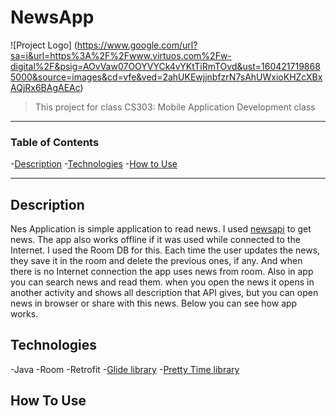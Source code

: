 # NewsApp

![Project Logo] 
(https://www.google.com/url?sa=i&url=https%3A%2F%2Fwww.virtuos.com%2Fw-digital%2F&psig=AOvVaw07OOYVYCk4vYKtTiRmTOvd&ust=1604217198685000&source=images&cd=vfe&ved=2ahUKEwjjnbfzrN7sAhUWxioKHZcXBxAQjRx6BAgAEAc)

> This project for class CS303: Mobile Application Development class 
---
### Table of Contents 
-[Description](#descripion)
-[Technologies](#technologies)
-[How to Use](#how-to-use)

---
## Description
Nes Application is simple application to read news. I used [newsapi](https://newsapi.org/) to get news. 
The app also works offline if it was used while connected to the Internet. I used the Room DB for this. 
Each time the user updates the news, they save it in the room and delete the previous ones, if any. 
And when there is no Internet connection the app uses news from room. 
Also in app you can search news and read them. when you open the news it opens in another activity and shows all description that API gives, but you can open news in browser or  share with this news. 
Below you can see how app works.

## Technologies 
-Java
-Room
-Retrofit
-[Glide library](https://github.com/bumptech/glide) 
-[Pretty Time library](https://github.com/ocpsoft/prettytime)

## How To Use 
